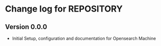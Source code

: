 # Change log for REPOSITORY

## Version 0.0.0

* Initial Setup, configuration and documentation for Opensearch Machine
